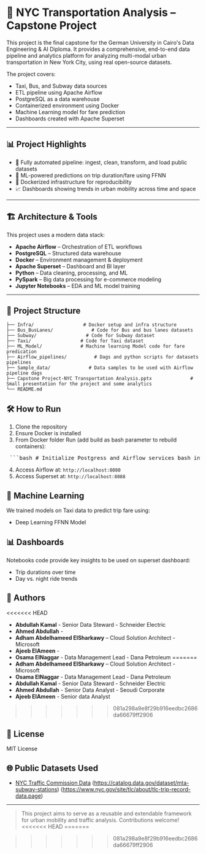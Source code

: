 # 🚦 NYC Transportation Analysis – Capstone Project

This project is the final capstone for the German University in Cairo's Data Engineering & AI Diploma. It provides a comprehensive, end-to-end data pipeline and analytics platform for analyzing multi-modal urban transportation in New York City, using real open-source datasets.

The project covers:
- Taxi, Bus, and Subway data sources
- ETL pipeline using Apache Airflow
- PostgreSQL as a data warehouse
- Containerized environment using Docker
- Machine Learning model for fare prediction
- Dashboards created with Apache Superset

---

## 📊 Project Highlights

- 🔄 Fully automated pipeline: ingest, clean, transform, and load public datasets  
- 🧠 ML-powered predictions on trip duration/fare using FFNN  
- 🧰 Dockerized infrastructure for reproducibility  
- 📈 Dashboards showing trends in urban mobility across time and space  

---

## 🏗️ Architecture & Tools

This project uses a modern data stack:

- **Apache Airflow** – Orchestration of ETL workflows  
- **PostgreSQL** – Structured data warehouse  
- **Docker** – Environment management & deployment  
- **Apache Superset** – Dashboard and BI layer  
- **Python** – Data cleaning, processing, and ML  
- **PySpark** – Big data processing for e-commerce modeling  
- **Jupyter Notebooks** – EDA and ML model training  

---

## 📁 Project Structure



```
├── Infra/                  # Docker setup and infra structure
├── Bus_BusLanes/              # Code for Bus and bus lanes datasets
├── Subway/                  # Code for Subway dataset
├── Taxi/                  # Code for Taxi dataset
├── ML_Model/              # Machine learning Model code for fare predication
├── Airflow_pipelines/          # Dags and python scripts for datasets pipelines
├── Sample_data/              # Data samples to be used with Airflow pipeline dags
├── Capstone Project-NYC Transportation Analysis.pptx              # Small presentation for the project and some analytics
└── README.md
```

## 🛠️ How to Run

1. Clone the repository
2. Ensure Docker is installed
3. From Docker folder Run (add build as bash parameter to rebuild containers):

<pre> ```bash # Initialize Postgress and Airflow services bash init.sh build # Initialize Superset bash init_superset.sh ``` </pre>

4. Access Airflow at: `http://localhost:8080`
5. Access Superset at: `http://localhost:8088`

## 🧠 Machine Learning

We trained models on Taxi data to predict trip fare using:
- Deep Learning FFNN Model

## 📊 Dashboards

Notebooks code provide key insights to be used on superset dashboard:
- Trip durations over time
- Day vs. night ride trends

## 👥 Authors

<<<<<<< HEAD
- **Abdullah Kamal** - Senior Data Steward - Schneider Electric
- **Ahmed Abdullah** - 	
- **Adham Abdelhameed ElSharkawy** – Cloud Solution Architect - Microsoft
- **Ajeeb ElAmeen** - 
- **Osama ElNaggar** - Data Management Lead - Dana Petroleum
=======
- **Adham Abdelhameed ElSharkawy** – Cloud Solution Architect - Microsoft
- **Osama ElNaggar** - Data Management Lead - Dana Petroleum
- **Abdullah Kamal** - Senior Data Steward - Schneider Electric
- **Ahmed Abdullah** - 	Senior Data Analyst - Seoudi Corporate
- **Ajeeb ElAmeen** - Senior data Analyst

>>>>>>> 081a298a9e8f29b916eedbc2686da66679ff2906

## 📜 License

MIT License

## 🌐 Public Datasets Used

- [NYC Traffic Commission Data](https://www.nyc.gov/html/dot/html/about/datafeeds)
                               (https://catalog.data.gov/dataset/mta-subway-stations)
                               (https://www.nyc.gov/site/tlc/about/tlc-trip-record-data.page)

---

> This project aims to serve as a reusable and extendable framework for urban mobility and traffic analysis. Contributions welcome!
<<<<<<< HEAD
=======

>>>>>>> 081a298a9e8f29b916eedbc2686da66679ff2906
